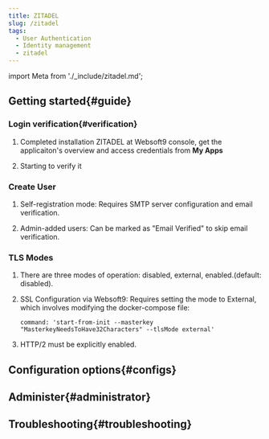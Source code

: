 ```yaml
---
title: ZITADEL
slug: /zitadel
tags:
  - User Authentication
  - Identity management
  - zitadel
---
```


import Meta from './_include/zitadel.md';

<Meta name="meta" />

## Getting started{#guide}

### Login verification{#verification}

1. Completed installation ZITADEL at Websoft9 console, get the applicaiton's overview and access credentials from **My Apps**  

2. Starting to verify it

### Create User

1. Self-registration mode: Requires SMTP server configuration and email verification.  

2. Admin-added users: Can be marked as "Email Verified" to skip email verification.

### TLS Modes

1. There are three modes of operation: disabled, external, enabled.(default: disabled).

2. SSL Configuration via Websoft9: Requires setting the mode to External, which involves modifying the docker-compose file:
    ```
    command: 'start-from-init --masterkey "MasterkeyNeedsToHave32Characters" --tlsMode external'
    ```

3. HTTP/2 must be explicitly enabled.

## Configuration options{#configs}

## Administer{#administrator}

## Troubleshooting{#troubleshooting}